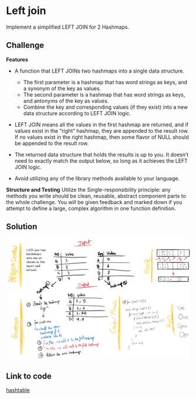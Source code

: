 # Left join
Implement a simplified LEFT JOIN for 2 Hashmaps.

## Challenge

**Features**
  - A function that LEFT JOINs two hashmaps into a single data structure.
    * The first parameter is a hashmap that has word strings as keys, and a synonym of the key as values.
    * The second parameter is a hashmap that has word strings as keys, and antonyms of the key as values.
    * Combine the key and corresponding values (if they exist) into a new data structure according to LEFT JOIN logic.

  - LEFT JOIN means all the values in the first hashmap are returned, and if values exist in the “right” hashmap, they are appended to the result row. If no values exist in the right hashmap, then some flavor of NULL should be appended to the result row.

  - The returned data structure that holds the results is up to you. It doesn’t need to exactly match the output below, so long as it achieves the LEFT JOIN logic.

  - Avoid utilizing any of the library methods available to your language.

**Structure and Testing**
Utilize the Single-responsibility principle: any methods you write should be clean, reusable, abstract component parts to the whole challenge. You will be given feedback and marked down if you attempt to define a large, complex algorithm in one function definition.



## Solution
![left-join](../assets/left-join.png)


## Link to code
[hashtable](./left-join.js)
